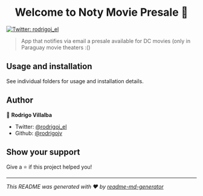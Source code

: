 <h1 align="center">Welcome to Noty Movie Presale 👋</h1>
<p>
  <a href="https://twitter.com/rodrigoj_el">
    <img alt="Twitter: rodrigoj_el" src="https://img.shields.io/twitter/follow/rodrigoj_el.svg?style=social" target="_blank" />
  </a>
</p>

> App that notifies via email a presale available for DC movies (only in Paraguay movie theaters :()

## Usage and installation

See individual folders for usage and installation details.

## Author

👤 **Rodrigo Villalba**

- Twitter: [@rodrigoj_el](https://twitter.com/rodrigoj_el)
- Github: [@rodrigojv](https://github.com/rodrigojv)

## Show your support

Give a ⭐️ if this project helped you!

---

_This README was generated with ❤️ by [readme-md-generator](https://github.com/kefranabg/readme-md-generator)_
